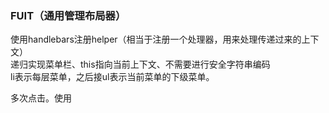 ### FUIT（通用管理布局器）
使用handlebars注册helper（相当于注册一个处理器，用来处理传递过来的上下文）  
递归实现菜单栏、this指向当前上下文、不需要进行安全字符串编码  
li表示每层菜单，之后接ul表示当前菜单的下级菜单。  

多次点击。使用